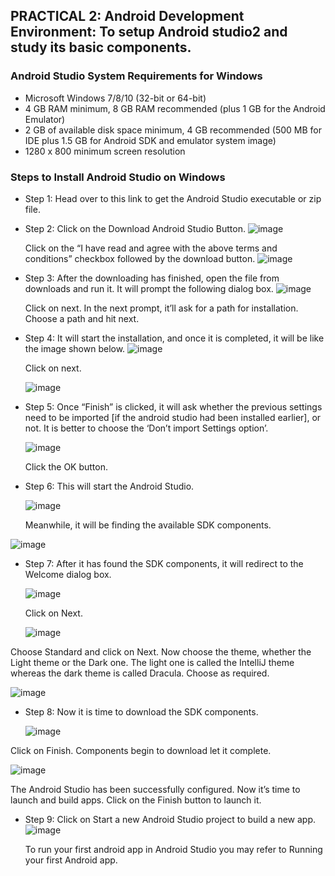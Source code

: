 
## PRACTICAL 2: Android Development Environment: To setup Android studio2 and study its basic components.

### Android Studio System Requirements for Windows
  - Microsoft Windows 7/8/10 (32-bit or 64-bit)
  - 4 GB RAM minimum, 8 GB RAM recommended (plus 1 GB for the Android Emulator) 
  - 2 GB of available disk space minimum, 4 GB recommended (500 MB for IDE plus 1.5 GB for Android SDK and emulator system image)
  - 1280 x 800 minimum screen resolution
    
### Steps to Install Android Studio on Windows
  - Step 1: Head over to this link to get the Android Studio executable or zip file. 

  - Step 2: Click on the Download Android Studio Button.
    ![image](https://github.com/user-attachments/assets/d89d9017-bec2-492a-84b6-e7d0a4b51e7c)
    
    Click on the “I have read and agree with the above terms and conditions” checkbox followed by the download button.
    ![image](https://github.com/user-attachments/assets/7cac8075-f188-4ce6-88a0-75992cce7cec)

  - Step 3: After the downloading has finished, open the file from downloads and run it. It will prompt the following dialog box.
    ![image](https://github.com/user-attachments/assets/84a70b44-5e64-4e75-b610-2ca8d04de606)
    
    Click on next. In the next prompt, it’ll ask for a path for installation. Choose a path and hit next. 

  - Step 4: It will start the installation, and once it is completed, it will be like the image shown below.
    ![image](https://github.com/user-attachments/assets/3afdaec1-6f26-45e4-b369-c6d4e994510c)
    
    Click on next.
    
    ![image](https://github.com/user-attachments/assets/d5d8dddf-70f7-4356-b8a2-9bf3dc76bf3b)

    
  - Step 5: Once “Finish” is clicked, it will ask whether the previous settings need to be imported [if the android studio had been installed earlier], or not. It is better to choose the ‘Don’t import Settings option’.
    
    ![image](https://github.com/user-attachments/assets/2ddee218-6fcb-4827-9635-275bd6c60e09)
    
    Click the OK button. 

  - Step 6: This will start the Android Studio.
    
    
    ![image](https://github.com/user-attachments/assets/9ea7b96d-95d2-4911-a139-b47e2c62ff28)
    
    Meanwhile, it will be finding the available SDK components.
    
![image](https://github.com/user-attachments/assets/377f68ec-cdad-416f-b368-71ecf495de7e)

  - Step 7: After it has found the SDK components, it will redirect to the Welcome dialog box.

    ![image](https://github.com/user-attachments/assets/50ffbddb-6d13-405e-ba88-4fac9381439a)
    
    Click on Next.
    
    
    ![image](https://github.com/user-attachments/assets/d659940f-d2f7-4364-b950-21f643338ff5)
    
Choose Standard and click on Next. Now choose the theme, whether the Light theme or the Dark one. The light one is called the IntelliJ theme whereas the dark theme is called Dracula. Choose as required. 

![image](https://github.com/user-attachments/assets/9cc8e1d1-b17c-417b-aa76-33f8ffc6d7a0)


  - Step 8: Now it is time to download the SDK components.
    
    ![image](https://github.com/user-attachments/assets/c5453824-9ab4-4643-a97f-f64978eded5d)

Click on Finish. Components begin to download let it complete.

![image](https://github.com/user-attachments/assets/e8156abd-a3fd-4ec8-9ce7-5119f3ec01c4)

The Android Studio has been successfully configured. Now it’s time to launch and build apps. Click on the Finish button to launch it. 


  - Step 9: Click on Start a new Android Studio project to build a new app.
    ![image](https://github.com/user-attachments/assets/795f641e-74b8-4987-a47a-a047ae04630a)
    

    To run your first android app in Android Studio you may refer to Running your first Android app.
